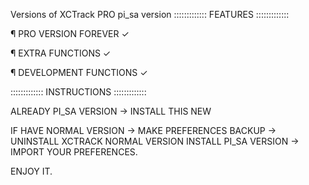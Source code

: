 Versions of XCTrack PRO
pi_sa version
::::::::::::: FEATURES :::::::::::::

¶ PRO VERSION FOREVER ✓

¶ EXTRA FUNCTIONS ✓

¶ DEVELOPMENT FUNCTIONS ✓

 

::::::::::::: INSTRUCTIONS :::::::::::::

ALREADY PI_SA VERSION -> INSTALL THIS NEW

IF HAVE NORMAL VERSION -> MAKE PREFERENCES
BACKUP -> UNINSTALL XCTRACK NORMAL VERSION
INSTALL PI_SA VERSION -> IMPORT YOUR
PREFERENCES.

ENJOY IT.
